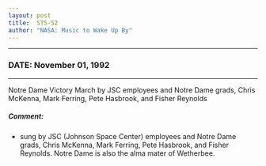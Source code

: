 ```yaml
---
layout: post
title:  STS-52
author: "NASA: Music to Wake Up By"
---
```


----
### DATE: November 01, 1992
----
Notre Dame Victory March by JSC employees and Notre Dame grads, Chris McKenna, Mark Ferring, Pete Hasbrook, and Fisher Reynolds

##### Comment:
* sung by JSC (Johnson Space Center) employees and Notre Dame grads, Chris McKenna, Mark Ferring, Pete Hasbrook, and Fisher Reynolds. Notre Dame is also the alma mater of  Wetherbee.
